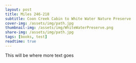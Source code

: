 ```yaml
---
layout: post
title: Miles 246-218
subtitle: Coon Creek Cabin to White Water Nature Preserve
cover-img: /assets/img/path.jpg
thumbnail-img: /assets/img/WhiteWaterPreserve.png
share-img: /assets/img/path.jpg
tags: [books, test]
readtime: true
---
```


This will be where more text goes
